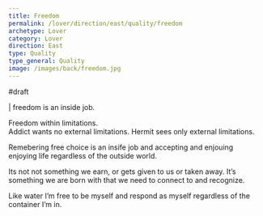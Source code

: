 ```yaml
---
title: Freedom
permalink: /lover/direction/east/quality/freedom
archetype: Lover
category: Lover
direction: East
type: Quality
type_general: Quality
image: /images/back/freedom.jpg
---
```

#draft   
  
| freedom is an inside job.   
  
Freedom within limitations.   
Addict wants no external limitations. Hermit sees only external limitations.   
  
Remebering free choice is an insife job and accepting and enjouing enjoying life regardless of the outside world.   
  
Its not not something we earn, or gets given to us or taken away. It’s something we are born with that we need to connect to and recognize.   
  
Like water I’m free to be myself and respond as myself regardless of the container I’m in. 
